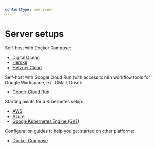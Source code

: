 ```yaml
---
contentType: overview
---
```


# Server setups

Self-host with Docker Compose:

* [Digital Ocean](/hosting/installation/server-setups/digital-ocean.md)
* [Heroku](/hosting/installation/server-setups/heroku.md)
* [Hetzner Cloud](/hosting/installation/server-setups/hetzner.md)

Self-host with Google Cloud Run (with access to n8n workflow tools for Google Workspace, e.g. GMail, Drive):

* [Google Cloud Run](/hosting/installation/server-setups/google-cloud-run.md)

Starting points for a Kubernetes setup:

* [AWS](/hosting/installation/server-setups/aws.md)
* [Azure](/hosting/installation/server-setups/azure.md)
* [Google Kubernetes Engine (GKE)](/hosting/installation/server-setups/google-kubernetes-engine.md)

Configuration guides to help you get started on other platforms:

* [Docker Compose](/hosting/installation/server-setups/docker-compose.md)
